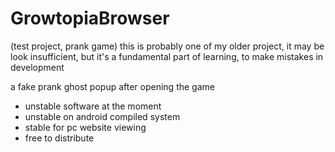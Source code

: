 # GrowtopiaBrowser

(test project, prank game)
this is probably one of my older project, it may be look insufficient, but it's a fundamental part of learning,
to make mistakes in development


a fake prank ghost popup after opening the game

- unstable software at the moment
- unstable on android compiled system
- stable for pc website viewing
- free to distribute
